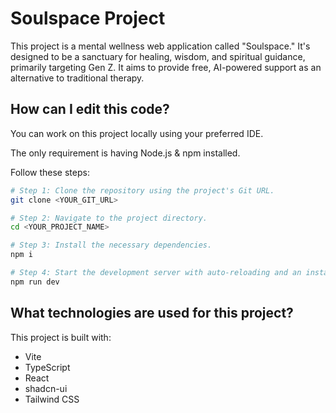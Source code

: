 # Soulspace Project

This project is a mental wellness web application called "Soulspace." It's designed to be a sanctuary for healing, wisdom, and spiritual guidance, primarily targeting Gen Z. It aims to provide free, AI-powered support as an alternative to traditional therapy.

## How can I edit this code?

You can work on this project locally using your preferred IDE.

The only requirement is having Node.js & npm installed.

Follow these steps:

```sh
# Step 1: Clone the repository using the project's Git URL.
git clone <YOUR_GIT_URL>

# Step 2: Navigate to the project directory.
cd <YOUR_PROJECT_NAME>

# Step 3: Install the necessary dependencies.
npm i

# Step 4: Start the development server with auto-reloading and an instant preview.
npm run dev
```

## What technologies are used for this project?

This project is built with:

- Vite
- TypeScript
- React
- shadcn-ui
- Tailwind CSS